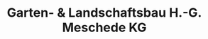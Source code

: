 ---
title: "Garten- & Landschaftsbau H.-G. Meschede KG"
url: /bestwig/garten-und-landschaftsbau-h-g-meschede-kg/
shop: Garten-Center
---